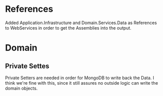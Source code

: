 # References
Added Application.Infrastructure and Domain.Services.Data as References to WebServices in order to get the Assemblies into the output.

# Domain
## Private Settes
Private Setters are needed in order for MongoDB to write back the Data.
I think we're fine with this, since it still assures no outside logic can write the domain objects.